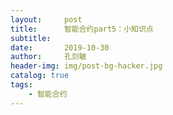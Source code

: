 ```yaml
---
layout:     post
title:      智能合约part5：小知识点
subtitle:   
date:       2019-10-30
author:     孔剑敏
header-img: img/post-bg-hacker.jpg
catalog: true
tags:
    - 智能合约
---
```


